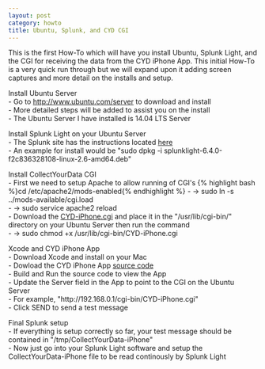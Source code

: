 ```yaml
---
layout: post
category: howto
title: Ubuntu, Splunk, and CYD CGI
---
```


This is the first How-To which will have you install Ubuntu, Splunk Light, and the CGI for receiving the data from the CYD iPhone App. This initial How-To is a very quick run through but we will expand upon it adding screen captures and more detail on the installs and setup.
<p></p>

<p>Install Ubuntu Server<br>
- Go to <a href="http://www.ubuntu.com/server">http://www.ubuntu.com/server</a> to download and install<br>
- More detailed steps will be added to assist you on the install<br>
- The Ubuntu Server I have installed is 14.04 LTS Server</p>
<p></p>

<p>Install Splunk Light on your Ubuntu Server<br>
- The Splunk site has the instructions located <a href="http://docs.splunk.com/Documentation/SplunkLight/6.4.1/Installation/InstallonLinux">here</a><br>
- An example for install would be "sudo dpkg -i splunklight-6.4.0-f2c836328108-linux-2.6-amd64.deb"</p>
<p></p>

<p>Install CollectYourData CGI<br>
- First we need to setup Apache to allow running of CGI's
{% highlight bash %}cd /etc/apache2/mods-enabled{% endhighlight %}
- -> sudo ln -s ../mods-available/cgi.load<br>
- -> sudo service apache2 reload<br>
- Download the <a href="https://github.com/collectyourdata/CYD-iPhone-CGI">CYD-iPhone.cgi</a> and place it in the "/usr/lib/cgi-bin/" directory on your Ubuntu Server then run the command<br>
- -> sudo chmod +x /usr/lib/cgi-bin/CYD-iPhone.cgi</p>
<p></p>

<p>Xcode and CYD iPhone App<br>
- Download Xcode and install on your Mac<br>
- Dowload the CYD iPhone App <a href="https://github.com/collectyourdata/CYD-iPhone-App">source code</a><br>
- Build and Run the source code to view the App<br>
- Update the Server field in the App to point to the CGI on the Ubuntu Server<br>
- For example, "http://192.168.0.1/cgi-bin/CYD-iPhone.cgi"<br>
- Click SEND to send a test message</p>
<p></p>

<p>Final Splunk setup<br>
- If everything is setup correctly so far, your test message should be contained in "/tmp/CollectYourData-iPhone"<br>
- Now just go into your Splunk Light software and setup the CollectYourData-iPhone file to be read continously by Splunk Light</p>
